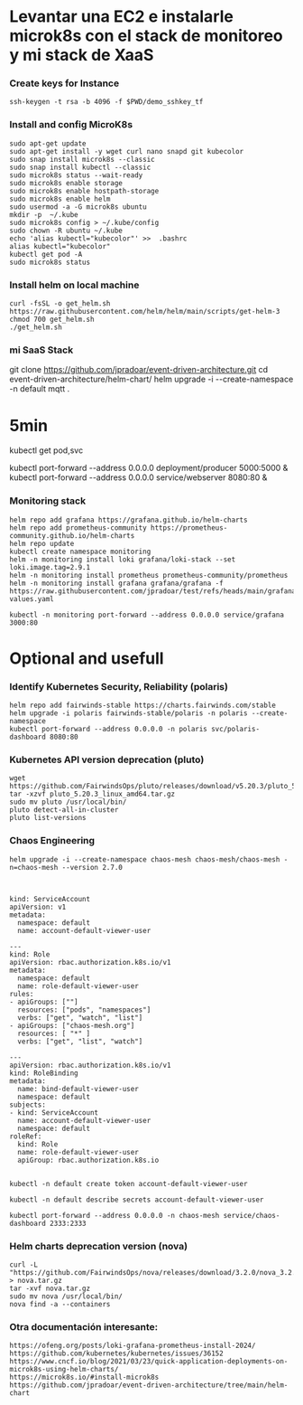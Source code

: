 



# Levantar una EC2 e instalarle microk8s con el stack de monitoreo y mi stack de XaaS



### Create keys for Instance
	ssh-keygen -t rsa -b 4096 -f $PWD/demo_sshkey_tf



### Install and config MicroK8s
	sudo apt-get update
	sudo apt-get install -y wget curl nano snapd git kubecolor
	sudo snap install microk8s --classic
	sudo snap install kubectl --classic
	sudo microk8s status --wait-ready
	sudo microk8s enable storage
	sudo microk8s enable hostpath-storage
	sudo microk8s enable helm
	sudo usermod -a -G microk8s ubuntu	
	mkdir -p  ~/.kube
	sudo microk8s config > ~/.kube/config
	sudo chown -R ubuntu ~/.kube
	echo 'alias kubectl="kubecolor"' >>  .bashrc
	alias kubectl="kubecolor"
	kubectl get pod -A
	sudo microk8s status


### Install helm on local machine
	curl -fsSL -o get_helm.sh https://raw.githubusercontent.com/helm/helm/main/scripts/get-helm-3
	chmod 700 get_helm.sh
	./get_helm.sh



### mi SaaS Stack
git clone https://github.com/jpradoar/event-driven-architecture.git
cd event-driven-architecture/helm-chart/
helm upgrade -i --create-namespace -n default  mqtt .
# 5min

kubectl get pod,svc


kubectl port-forward --address 0.0.0.0 deployment/producer 5000:5000 &
kubectl port-forward --address 0.0.0.0 service/webserver 8080:80 &




### Monitoring stack
	helm repo add grafana https://grafana.github.io/helm-charts
	helm repo add prometheus-community https://prometheus-community.github.io/helm-charts
	helm repo update
	kubectl create namespace monitoring
	helm -n monitoring install loki grafana/loki-stack --set loki.image.tag=2.9.1  
	helm -n monitoring install prometheus prometheus-community/prometheus
	helm -n monitoring install grafana grafana/grafana -f https://raw.githubusercontent.com/jpradoar/test/refs/heads/main/grafana-values.yaml

	kubectl -n monitoring port-forward --address 0.0.0.0 service/grafana 3000:80

















# Optional and usefull







### Identify Kubernetes Security, Reliability (polaris)
	helm repo add fairwinds-stable https://charts.fairwinds.com/stable
	helm upgrade -i polaris fairwinds-stable/polaris -n polaris --create-namespace
	kubectl port-forward --address 0.0.0.0 -n polaris svc/polaris-dashboard 8080:80


### Kubernetes API version deprecation (pluto)
	wget https://github.com/FairwindsOps/pluto/releases/download/v5.20.3/pluto_5.20.3_linux_amd64.tar.gz
	tar -xzvf pluto_5.20.3_linux_amd64.tar.gz
	sudo mv pluto /usr/local/bin/
	pluto detect-all-in-cluster
	pluto list-versions



### Chaos Engineering
	helm upgrade -i --create-namespace chaos-mesh chaos-mesh/chaos-mesh -n=chaos-mesh --version 2.7.0



	kind: ServiceAccount
	apiVersion: v1
	metadata:
	  namespace: default
	  name: account-default-viewer-user

	---
	kind: Role
	apiVersion: rbac.authorization.k8s.io/v1
	metadata:
	  namespace: default
	  name: role-default-viewer-user
	rules:
	- apiGroups: [""]
	  resources: ["pods", "namespaces"]
	  verbs: ["get", "watch", "list"]
	- apiGroups: ["chaos-mesh.org"]
	  resources: [ "*" ]
	  verbs: ["get", "list", "watch"]

	---
	apiVersion: rbac.authorization.k8s.io/v1
	kind: RoleBinding
	metadata:
	  name: bind-default-viewer-user
	  namespace: default
	subjects:
	- kind: ServiceAccount
	  name: account-default-viewer-user
	  namespace: default
	roleRef:
	  kind: Role
	  name: role-default-viewer-user
	  apiGroup: rbac.authorization.k8s.io


	kubectl -n default create token account-default-viewer-user

	kubectl -n default describe secrets account-default-viewer-user

	kubectl port-forward --address 0.0.0.0 -n chaos-mesh service/chaos-dashboard 2333:2333





### Helm charts deprecation version (nova)
	curl -L "https://github.com/FairwindsOps/nova/releases/download/3.2.0/nova_3.2.0_linux_amd64.tar.gz" > nova.tar.gz
	tar -xvf nova.tar.gz
	sudo mv nova /usr/local/bin/
	nova find -a --containers














### Otra documentación interesante:
	https://ofeng.org/posts/loki-grafana-prometheus-install-2024/
	https://github.com/kubernetes/kubernetes/issues/36152
	https://www.cncf.io/blog/2021/03/23/quick-application-deployments-on-microk8s-using-helm-charts/
	https://microk8s.io/#install-microk8s
	https://github.com/jpradoar/event-driven-architecture/tree/main/helm-chart